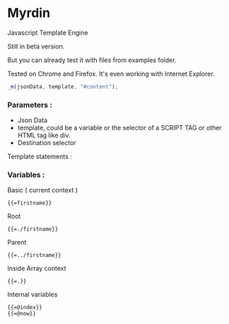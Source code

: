 # Myrdin
Javascript Template Engine

Still in beta version.

But you can already test it with files from examples folder.

Tested on Chrome and Firefox.
It's even working with Internet Explorer.

```javascript
_m(jsonData, template, "#content");
```

### **Parameters :**

* Json Data 
* template, could be a variable or the selector of a SCRIPT TAG or other HTML tag like div.
* Destination selector

Template statements :

### **Variables :**

Basic ( current context )
```
{{=firstname}}
```

Root
```
{{=./firstname}}
```

Parent
```
{{=../firstname}}
```

Inside Array context
```
{{=.}}
```

Internal variables
```
{{=@index}}
{{=@now}}
```
